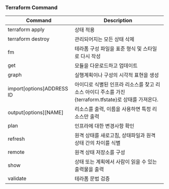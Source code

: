### Terraform Command

| Command | Description |
| --- | --- |
| terraform apply | 상태 적용 |
| terraform destroy | 관리되어지는 모든 상태 삭제 |
| fm | 테라폼 구성 파일을 표준 형식 및 스타일로 다시 작성 |
| get | 모듈을 다운로드하고 업데이트 |
| graph | 실행계획이나 구성의 시각적 표현을 생성 |
| import[options]ADDRESS ID | 아이디로 식별된 인프라 리소스를 찾고 리소스 아이디 주소를 가진 {terraform.tfstate}로 상태를 가져온다.  |
| output[options][NAME] | 리소스를 출력, 이름을 사용하면 특정 리소스만 출력 |
| plan | 인프라에 대한 변경사항 확인  |
| refresh | 원격 상태를 새로고침, 상태파일과 원격 상태 간의 차이를 식별 |
| remote | 원격 상태 저장소를 구성  |
| show | 상태 또는 계획에서 사람이 읽을 수 있는 출력물을 출력 |
| validate | 테라폼 문법 검증  |